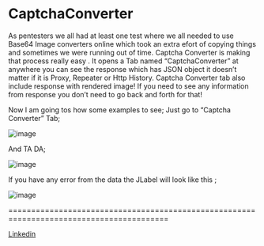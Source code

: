 <h1>CaptchaConverter</h1>

As pentesters we all had at least one test where  we all needed to use Base64 Image converters online which took an extra efort of copying things and sometimes we were running out of time. Captcha Converter is making that process really easy .
It opens a Tab named “CaptchaConverter” at anywhere you can see the response which has JSON object it doesn’t matter if it is Proxy, Repeater or Http History. 
Captcha Converter tab also include response with rendered image! If you need to see any information from response you don’t need to go back and forth for that!

Now I am going tos how some examples to see;
Just go to “Captcha Converter” Tab;

![image](https://github.com/user-attachments/assets/1f5a98c8-faa5-4174-a5f9-330b790d385c)

And TA DA;

![image](https://github.com/user-attachments/assets/f4bc4091-cb3e-41c1-a8ac-c39ab178eacc)


If you have any error from the data the JLabel will look like this ;

![image](https://github.com/user-attachments/assets/a7291cf1-9b48-4f07-9284-b9d86d5d3b12)

=========================================================================================

 <a href="https://www.linkedin.com/in/saadet-elif"/>Linkedin</a>
